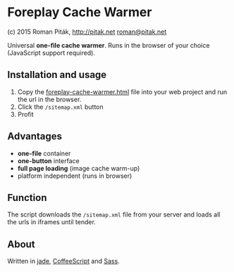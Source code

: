 # Foreplay Cache Warmer

(c) 2015 Roman Piták, http://pitak.net <roman@pitak.net>

Universal **one-file cache warmer**. Runs in the browser of your choice (JavaScript support required). 

## Installation and usage

1. Copy the [foreplay-cache-warmer.html](https://github.com/romanpitak/foreplay-cache-warmer/blob/master/foreplay-cache-warmer.html) file into your web project and run the url in the browser. 
2. Click the `/sitemap.xml` button 
3. Profit

## Advantages

- **one-file** container
- **one-button** interface
- **full page loading** (image cache warm-up)
- platform independent (runs in browser)

## Function

The script downloads the `/sitemap.xml` file from your server and loads all the urls in iframes until tender. 

## About

Written in [jade](http://jade-lang.com/), [CoffeeScript](http://coffeescript.org/) and [Sass](http://sass-lang.com/). 
